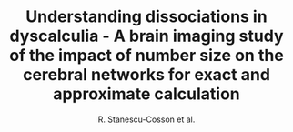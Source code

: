 ---
cat: ciel
subcat: neurophysics
bestof: false
author: R. Stanescu-Cosson et al.
title: Understanding dissociations in dyscalculia - A brain imaging study of the impact of number size on the cerebral networks for exact and approximate calculation
journal: Brain
year: 2000
type: article
---